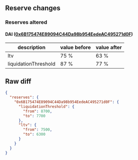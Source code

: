 ## Reserve changes

### Reserves altered

#### DAI ([0x6B175474E89094C44Da98b954EedeAC495271d0F](https://etherscan.io/address/0x6B175474E89094C44Da98b954EedeAC495271d0F))

| description | value before | value after |
| --- | --- | --- |
| ltv | 75 % | 63 % |
| liquidationThreshold | 87 % | 77 % |


## Raw diff

```json
{
  "reserves": {
    "0x6B175474E89094C44Da98b954EedeAC495271d0F": {
      "liquidationThreshold": {
        "from": 8700,
        "to": 7700
      },
      "ltv": {
        "from": 7500,
        "to": 6300
      }
    }
  }
}
```